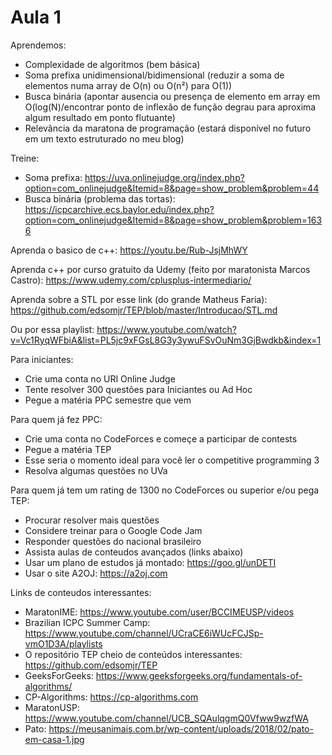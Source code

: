 # Aula 1

Aprendemos:
- Complexidade de algoritmos (bem básica)
- Soma prefixa unidimensional/bidimensional (reduzir a soma de elementos numa array de O(n) ou O(n²) para O(1))
- Busca binária (apontar ausencia ou presença de elemento em array em O(log(N)/encontrar ponto de inflexão de função degrau para aproxima algum resultado em ponto flutuante)
- Relevância da maratona de programação (estará disponível no futuro em um texto estruturado no meu blog)

Treine:
- Soma prefixa: https://uva.onlinejudge.org/index.php?option=com_onlinejudge&Itemid=8&page=show_problem&problem=44
- Busca binária (problema das tortas): https://icpcarchive.ecs.baylor.edu/index.php?option=com_onlinejudge&Itemid=8&page=show_problem&problem=1636

Aprenda o basico de c++: https://youtu.be/Rub-JsjMhWY

Aprenda c++ por curso gratuito da Udemy (feito por maratonista Marcos Castro): https://www.udemy.com/cplusplus-intermediario/

Aprenda sobre a STL por esse link (do grande Matheus Faria): https://github.com/edsomjr/TEP/blob/master/Introducao/STL.md

Ou por essa playlist: https://www.youtube.com/watch?v=Vc1RyqWFbiA&list=PL5jc9xFGsL8G3y3ywuFSvOuNm3GjBwdkb&index=1

Para iniciantes:
 - Crie uma conta no URI Online Judge
 - Tente resolver 300 questões para Iniciantes ou Ad Hoc
 - Pegue a matéria PPC semestre que vem

Para quem já fez PPC:
 - Crie uma conta no CodeForces e começe a participar de contests
 - Pegue a matéria TEP
 - Esse seria o momento ideal para você ler o competitive programming 3
 - Resolva algumas questões no UVa

Para quem já tem um rating de 1300 no CodeForces ou superior e/ou pega TEP:
 - Procurar resolver mais questões
 - Considere treinar para o Google Code Jam
 - Responder questões do nacional brasileiro
 - Assista aulas de conteudos avançados (links abaixo)
 - Usar um plano de estudos já montado: https://goo.gl/unDETI
 - Usar o site A2OJ: https://a2oj.com

Links de conteudos interessantes:
 - MaratonIME: https://www.youtube.com/user/BCCIMEUSP/videos
 - Brazilian ICPC Summer Camp: https://www.youtube.com/channel/UCraCE6iWUcFCJSp-vmO1D3A/playlists
 - O repositório TEP cheio de conteúdos interessantes: https://github.com/edsomjr/TEP
 - GeeksForGeeks: https://www.geeksforgeeks.org/fundamentals-of-algorithms/
 - CP-Algorithms: https://cp-algorithms.com
 - MaratonUSP: https://www.youtube.com/channel/UCB_SQAulqgmQ0Vfww9wzfWA
 - Pato: https://meusanimais.com.br/wp-content/uploads/2018/02/pato-em-casa-1.jpg
